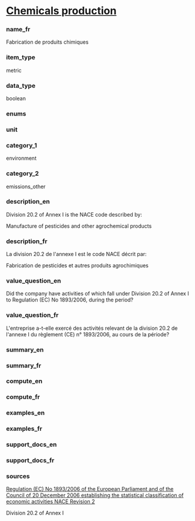 
# [Chemicals production](#chemical_production_bool)

### name_fr

Fabrication de produits chimiques

### item_type

metric

### data_type

boolean

### enums



### unit



### category_1

environment

### category_2

emissions_other

### description_en


Division 20.2 of Annex I is the NACE code described by:  

Manufacture of pesticides and other agrochemical products


### description_fr


La division 20.2 de l'annexe I est le code NACE décrit par:  

Fabrication de pesticides et autres produits agrochimiques


### value_question_en


Did the company have activities of which fall under Division 20.2 of Annex I to Regulation (EC)
No 1893/2006, during the period?

### value_question_fr

L'entreprise a-t-elle exercé des activités relevant de la division 20.2
de l'annexe I du règlement (CE) n° 1893/2006, au cours de la période?

### summary_en



### summary_fr



### compute_en



### compute_fr



### examples_en



### examples_fr



### support_docs_en



### support_docs_fr



### sources


[Regulation (EC) No 1893/2006 of the European Parliament and of the Council of 20 December 2006
establishing the statistical classification of economic activities NACE Revision 2](https://eur-lex.europa.eu/legal-content/EN/ALL/?uri=celex%3A32006R1893)  

Division 20.2 of Annex I

            